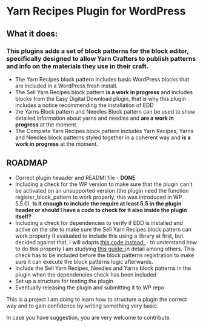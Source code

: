 # Yarn Recipes Plugin for WordPress

## What it does:

### This plugins adds a set of block patterns for the block editor, specifically designed to allow Yarn Crafters to publish patterns and info on the materials they use in their craft.

- The Yarn Recipes block pattern includes basic WordPress blocks that are included in a WordPress fresh install.
- The Sell Yarn Recipes block pattern **is a work in progress** and includes blocks from the Easy Digital Download plugin, that is why this plugin includes a notice recommending the installation of EDD
- the Yarns Block pattern and Needles Block pattern can be used to show detailed information about yarns and needles and **are a work in progress** at the moment.
- The Complete Yarn Recipes block pattern includes Yarn Recipes, Yarns and Needles block patterns styled together in a coherent way and **is a work in progress** at the moment.

## ROADMAP

- Correct plugin heaader and READMI file - **DONE**
- Including a check for the WP version to make sure that the plugin can't be activated on an unsupported version (the plugin need the function register_block_pattern to work properly, this was introduced in WP 5.5.0). **Is it enough to include the require at least 5.5 in the plugin header or should I have a code to check for it also inside the plugin itself?**
- Including a check for dependencies to verify if EDD is installed and active on the site to make sure the Sell Yarn Recipes block pattern can work properly (I evaluated to include this using a library at first, but decided against that, I will adapts [this code instead: ](https://github.com/TukuToi/toolwine-rewievs-and-ratings/blob/2ad0e2ef407b00f3a8f4a81f45ca5ff84612d6f3/includes/class-tw-rar-activator.php) - to understand how to do this properly I am studying [this guide: ](https://waclawjacek.com/check-wordpress-plugin-dependencies/) in detail among others. This check has to be included before the block patterns registration to make sure it can execute the block patterns logic afterwards.
- Include the Sell Yarn Recipes, Needles and Yarns block patterns in the plugin when the dependencies check has been included
- Set up a structure for testing the plugin
- Eventually releasing the plugin and submitting it to WP repo

This is a project I am doing to learn how to structure a plugin the correct way and to gain confidence by writing something very basic.

In case you have suggestion, you are very welcome to contribute.
